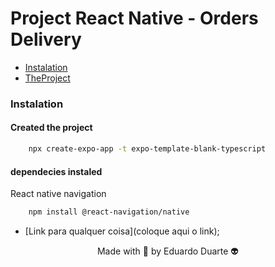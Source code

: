 # Project React Native - Orders Delivery


* [Instalation](#Instalation)
* [TheProject](#the-project)

### Instalation

#### Created the project
```bash
    npx create-expo-app -t expo-template-blank-typescript
```

#### dependecies instaled

<p>React native navigation</p>

```bash
    npm install @react-navigation/native
```

* [Link para qualquer coisa](coloque aqui o link);


<p align="center">Made with 💙 by Eduardo Duarte 👽</p>